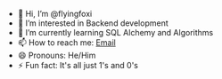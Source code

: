 - 👋 Hi, I’m @flyingfoxi
- 👀 I’m interested in Backend development
- 🌱 I’m currently learning SQL Alchemy and Algorithms
- 📫 How to reach me: [Email](mailto:flyingfoxi@proton.me)
- 😄 Pronouns: He/Him
- ⚡ Fun fact: It's all just 1's and 0's
